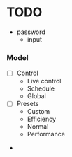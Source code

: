 # TODO
- password
  - input


### Model
- [ ] Control
  - Live control
  - Schedule
  - Global
- [ ] Presets
  - Custom
  - Efficiency
  - Normal
  - Performance
- 

